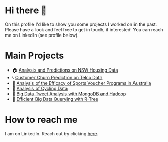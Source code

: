 # Hi there 👋
On this profile I'd like to show you some projects I worked on in the past.
Please have a look and feel free to get in touch, if interested! You can reach me on LinkedIn (see profile below).

# Main Projects
- 🏠 [Analysis and Predictions on NSW Housing Data](https://github.com/felix-rosenberger/NSW-House-Price-Prediction.git)
- 📞 [Customer Churn Prediction on Telco Data](https://github.com/felix-rosenberger/Data-Science-Portfolio/blob/main/README.md)
- 🏈 [Analysis of the Efficacy of Sports Voucher Programs in Australia](https://github.com/felix-rosenberger/Data-Science-Portfolio/blob/main/README.md)
- 🚴 [Analysis of Cycling Data](https://github.com/felix-rosenberger/Data-Science-Portfolio/blob/main/README.md)
- 💾 [Big Data Tweet Analysis with MongoDB and Hadoop](https://github.com/felix-rosenberger/Tweet-Text-NLP-with-MapReduce.git)
- 💾 [Efficient Big Data Querying with R-Tree](https://github.com/felix-rosenberger/R-Tree)

# How to reach me
I am on LinkedIn. Reach out by clicking [here](https://www.linkedin.com/in/felix-rosenberger-1522761b3/).
<!--
**felix-rosenberger/felix-rosenberger** is a ✨ _special_ ✨ repository because its `README.md` (this file) appears on your GitHub profile.

Here are some ideas to get you started:

- 🔭 I’m currently working on ...
- 🌱 I’m currently learning ...
- 👯 I’m looking to collaborate on ...
- 🤔 I’m looking for help with ...
- 💬 Ask me about ...
- 📫 How to reach me: ...
- 😄 Pronouns: ...
- ⚡ Fun fact: ...
-->
